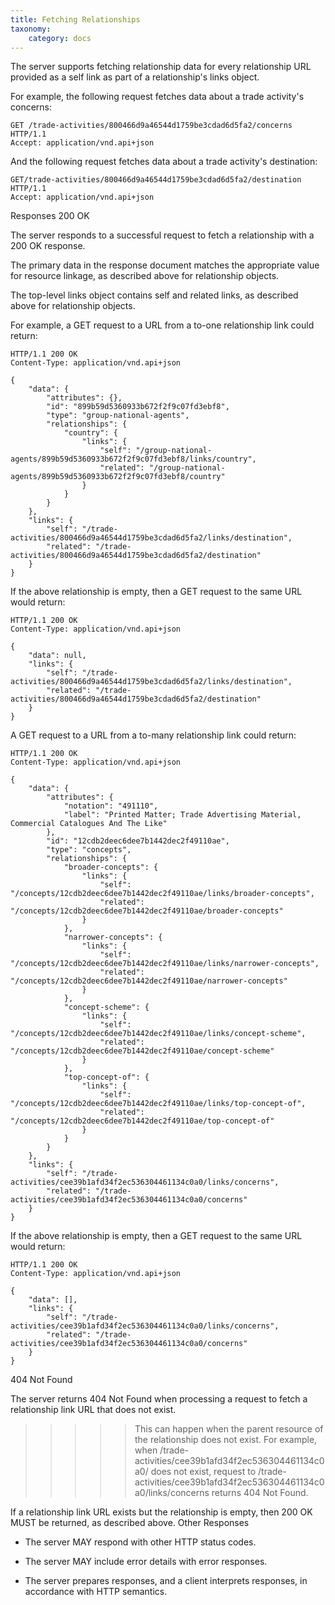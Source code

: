 ```yaml
---
title: Fetching Relationships
taxonomy:
    category: docs
---
```


The server supports fetching relationship data for every relationship URL provided as a self link as part of a relationship's links object.

For example, the following request fetches data about a trade activity's concerns:

```
GET /trade-activities/800466d9a46544d1759be3cdad6d5fa2/concerns HTTP/1.1
Accept: application/vnd.api+json
```

And the following request fetches data about a trade activity's destination:

```
GET/trade-activities/800466d9a46544d1759be3cdad6d5fa2/destination HTTP/1.1
Accept: application/vnd.api+json
```

Responses
200 OK

The server responds to a successful request to fetch a relationship with a 200 OK response.

The primary data in the response document matches the appropriate value for resource linkage, as described above for relationship objects.

The top-level links object contains self and related links, as described above for relationship objects.

For example, a GET request to a URL from a to-one relationship link could return:

```
HTTP/1.1 200 OK
Content-Type: application/vnd.api+json

{
    "data": {
        "attributes": {},
        "id": "899b59d5360933b672f2f9c07fd3ebf8",
        "type": "group-national-agents",
        "relationships": {
            "country": {
                "links": {
                    "self": "/group-national-agents/899b59d5360933b672f2f9c07fd3ebf8/links/country",
                    "related": "/group-national-agents/899b59d5360933b672f2f9c07fd3ebf8/country"
                }
            }
        }
    },
    "links": {
        "self": "/trade-activities/800466d9a46544d1759be3cdad6d5fa2/links/destination",
        "related": "/trade-activities/800466d9a46544d1759be3cdad6d5fa2/destination"
    }
}
```

If the above relationship is empty, then a GET request to the same URL would return:

```
HTTP/1.1 200 OK
Content-Type: application/vnd.api+json

{
    "data": null,
    "links": {
        "self": "/trade-activities/800466d9a46544d1759be3cdad6d5fa2/links/destination",
        "related": "/trade-activities/800466d9a46544d1759be3cdad6d5fa2/destination"
    }
}
```

A GET request to a URL from a to-many relationship link could return:

```
HTTP/1.1 200 OK
Content-Type: application/vnd.api+json

{
    "data": {
        "attributes": {
            "notation": "491110",
            "label": "Printed Matter; Trade Advertising Material, Commercial Catalogues And The Like"
        },
        "id": "12cdb2deec6dee7b1442dec2f49110ae",
        "type": "concepts",
        "relationships": {
            "broader-concepts": {
                "links": {
                    "self": "/concepts/12cdb2deec6dee7b1442dec2f49110ae/links/broader-concepts",
                    "related": "/concepts/12cdb2deec6dee7b1442dec2f49110ae/broader-concepts"
                }
            },
            "narrower-concepts": {
                "links": {
                    "self": "/concepts/12cdb2deec6dee7b1442dec2f49110ae/links/narrower-concepts",
                    "related": "/concepts/12cdb2deec6dee7b1442dec2f49110ae/narrower-concepts"
                }
            },
            "concept-scheme": {
                "links": {
                    "self": "/concepts/12cdb2deec6dee7b1442dec2f49110ae/links/concept-scheme",
                    "related": "/concepts/12cdb2deec6dee7b1442dec2f49110ae/concept-scheme"
                }
            },
            "top-concept-of": {
                "links": {
                    "self": "/concepts/12cdb2deec6dee7b1442dec2f49110ae/links/top-concept-of",
                    "related": "/concepts/12cdb2deec6dee7b1442dec2f49110ae/top-concept-of"
                }
            }
        }
    },
    "links": {
        "self": "/trade-activities/cee39b1afd34f2ec536304461134c0a0/links/concerns",
        "related": "/trade-activities/cee39b1afd34f2ec536304461134c0a0/concerns"
    }
}
```

If the above relationship is empty, then a GET request to the same URL would return:

```
HTTP/1.1 200 OK
Content-Type: application/vnd.api+json

{
    "data": [],
    "links": {
        "self": "/trade-activities/cee39b1afd34f2ec536304461134c0a0/links/concerns",
        "related": "/trade-activities/cee39b1afd34f2ec536304461134c0a0/concerns"
    }
}
```

404 Not Found

The server returns 404 Not Found when processing a request to fetch a relationship link URL that does not exist.

>>>>> This can happen when the parent resource of the relationship does not exist. For example, when /trade-activities/cee39b1afd34f2ec536304461134c0a0/ does not exist, request to /trade-activities/cee39b1afd34f2ec536304461134c0a0/links/concerns returns 404 Not Found.

If a relationship link URL exists but the relationship is empty, then 200 OK MUST be returned, as described above.
Other Responses

+ The server MAY respond with other HTTP status codes.

+ The server MAY include error details with error responses.

+ The server prepares responses, and a client interprets responses, in accordance with HTTP semantics.